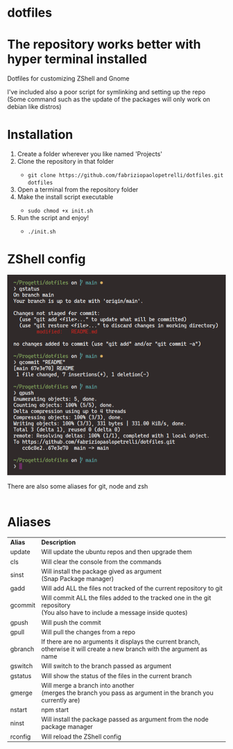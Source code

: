 # dotfiles

# The repository works better with hyper terminal installed

Dotfiles for customizing ZShell and Gnome

I've included also a poor script for symlinking and setting up the repo <br>(Some command such as the update of the packages will only work on debian like distros)

# Installation

<ol>
<li>Create a folder wherever you like named 'Projects'</li>
<li>Clone the repository in that folder</li>
<ul><li><code>git clone https://github.com/fabriziopaolopetrelli/dotfiles.git dotfiles</code></li></ul>
<li>Open a terminal from the repository folder</li>
<li>Make the install script executable</li>
<ul><li><code>sudo chmod +x init.sh</code></li></ul>
<li>Run the script and enjoy!</li>
<ul><li><code>./init.sh</code></li></ul>
</ol>

# ZShell config

<p>
<img src='ZShell.png' >
</p>
<div>There are also some aliases for git, node and zsh</div><br>

# Aliases

<table>
  <tr>
    <td><b>Alias</b></td>
    <td><b>Description</b></td>
  </tr>  
<tr>
  <td>update</td>
  <td>Will update the ubuntu repos and then upgrade them</td>
</tr>
<tr>
  <td>cls</td>
  <td>Will clear the console from the commands</td>
</tr>
<tr>
  <td>sinst</td>
  <td>Will install the package gived as argument <br>(Snap Package manager)</td>
</tr>
<tr>
  <td>gadd</td>
  <td>Will add ALL the files not tracked of the current repository to git</td>
</tr>
<tr>
  <td>gcommit</td>
  <td>Will commit ALL the files added to the tracked one in the git repository <br>(You also have to include a message inside quotes)</td>
</tr>
<tr>
  <td>gpush</td>
  <td>Will push the commit</td>
</tr>
<tr>
  <td>gpull</td>
  <td>Will pull the changes from a repo</td>
</tr>
<tr>
  <td>gbranch</td>
  <td>If there are no arguments it displays the current branch, otherwise it will create a new branch with the argument as name</td>
</tr>
<tr>
  <td>gswitch</td>
  <td>Will switch to the branch passed as argument</td>
</tr>
<tr>
  <td>gstatus</td>
  <td>Will show the status of the files in the current branch</td>
</tr>
<tr>
  <td>gmerge</td>
  <td>Will merge a branch into another <br>(merges the branch you pass as argument in the branch you currently are)</td>
</tr>
<tr>
  <td>nstart</td>
  <td>npm start</td>
</tr>
<tr>
  <td>ninst</td>
  <td>Will install the package passed as argument from the node package manager</td>
</tr>
<tr>
  <td>rconfig</td>
  <td>Will reload the ZShell config</td>
</tr>
</table>
